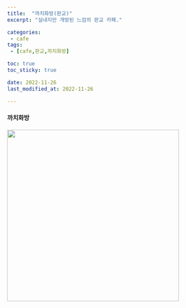 ```yaml
---
title:  "까치화방(판교)"
excerpt: "실내지만 개방된 느낌의 판교 카페."

categories:
 - cafe
tags:
 - [cafe,판교,까치화방]

toc: true
toc_sticky: true

date: 2022-11-26
last_modified_at: 2022-11-26

---
```


#### 까치화방
<img src="https://user-images.githubusercontent.com/18319629/206433185-737c6267-e9ec-42a8-9377-39397e12c05f.JPG" title="까치화방1" alt="" width="400">  